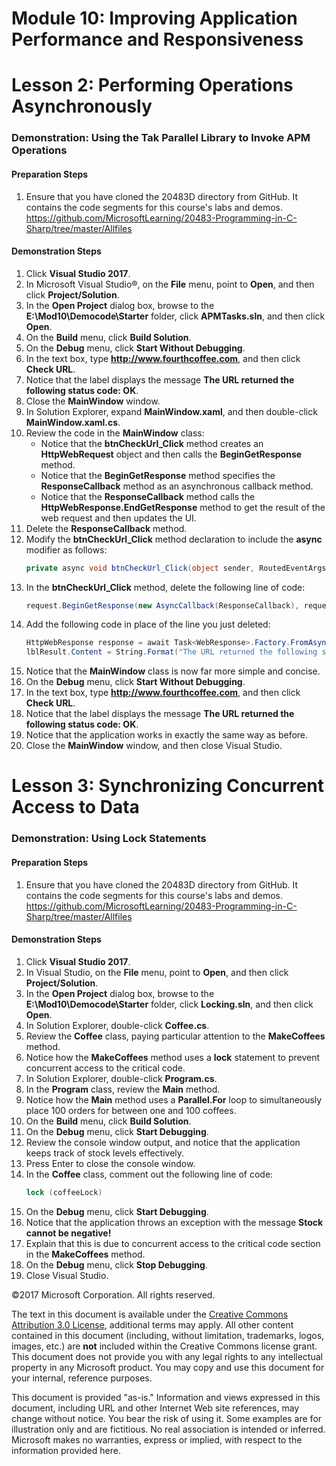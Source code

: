 
# Module 10:   Improving Application Performance and Responsiveness

# Lesson 2:  Performing Operations Asynchronously

### Demonstration: Using the Tak Parallel Library to Invoke APM Operations

#### Preparation Steps

1. Ensure that you have cloned the 20483D directory from GitHub. It contains the code segments for this course's labs and demos. https://github.com/MicrosoftLearning/20483-Programming-in-C-Sharp/tree/master/Allfiles

#### Demonstration Steps


1.  Click **Visual Studio 2017**.
2.  In Microsoft Visual Studio®, on the **File** menu, point to **Open**, and
    then click **Project/Solution**.
3.  In the **Open Project** dialog box, browse to the
    **E:\\Mod10\\Democode\\Starter** folder, click **APMTasks.sln**, and then
    click **Open**.
4.  On the **Build** menu, click **Build Solution**.
5.  On the **Debug** menu, click **Start Without Debugging**.
6.  In the text box, type **http://www.fourthcoffee.com**, and then click
    **Check URL**.
7.  Notice that the label displays the message **The URL returned the following
    status code: OK**.
8.  Close the **MainWindow** window.
9.  In Solution Explorer, expand **MainWindow.xaml**, and then double-click
    **MainWindow.xaml.cs**.
10. Review the code in the **MainWindow** class:
    -  Notice that the **btnCheckUrl_Click** method creates an
        **HttpWebRequest** object and then calls the **BeginGetResponse**
        method.
    -  Notice that the **BeginGetResponse** method specifies the
        **ResponseCallback** method as an asynchronous callback method.
    -  Notice that the **ResponseCallback** method calls the
        **HttpWebResponse.EndGetResponse** method to get the result of the web
        request and then updates the UI.
11. Delete the **ResponseCallback** method.
12. Modify the **btnCheckUrl_Click** method declaration to include the **async**
    modifier as follows:
    ```cs
    private async void btnCheckUrl_Click(object sender, RoutedEventArgs e)
    ```
13.	In the **btnCheckUrl_Click** method, delete the following line of code: 
    ```cs
    request.BeginGetResponse(new AsyncCallback(ResponseCallback), request);
    ```
14.	Add the following code in place of the line you just deleted:
    ```cs
    HttpWebResponse response = await Task<WebResponse>.Factory.FromAsync    (request.BeginGetResponse, request.EndGetResponse, request) as HttpWebResponse;
    lblResult.Content = String.Format("The URL returned the following status code: {0}  ", response.StatusCode);
    ```
15.  Notice that the **MainWindow** class is now far more simple and concise.
16.  On the **Debug** menu, click **Start Without Debugging**.
17.  In the text box, type **http://www.fourthcoffee.com**, and then click
    **Check URL**.
18.  Notice that the label displays the message **The URL returned the following
    status code: OK**.
19.  Notice that the application works in exactly the same way as before.
20.  Close the **MainWindow** window, and then close Visual Studio.


# Lesson 3:  Synchronizing Concurrent Access to Data

### Demonstration:  Using Lock Statements

#### Preparation Steps

1. Ensure that you have cloned the 20483D directory from GitHub. It contains the code segments for this course's labs and demos. https://github.com/MicrosoftLearning/20483-Programming-in-C-Sharp/tree/master/Allfiles

#### Demonstration Steps

1.  Click **Visual Studio 2017**.
2.  In Visual Studio, on the **File** menu, point to **Open**, and then click
    **Project/Solution**.
3.  In the **Open Project** dialog box, browse to the
    **E:\\Mod10\\Democode\\Starter** folder, click **Locking.sln**, and then
    click **Open**.
4.  In Solution Explorer, double-click **Coffee.cs**.
5.  Review the **Coffee** class, paying particular attention to the
    **MakeCoffees** method.
6.  Notice how the **MakeCoffees** method uses a **lock** statement to prevent
    concurrent access to the critical code.
7.  In Solution Explorer, double-click **Program.cs**.
8.  In the **Program** class, review the **Main** method.
9.  Notice how the **Main** method uses a **Parallel.For** loop to
    simultaneously place 100 orders for between one and 100 coffees.
10. On the **Build** menu, click **Build Solution**.
11. On the **Debug** menu, click **Start Debugging**.
12. Review the console window output, and notice that the application keeps
    track of stock levels effectively.
13. Press Enter to close the console window.
14. In the **Coffee** class, comment out the following line of code:
    ```cs
    lock (coffeeLock)
    ```
15.  On the **Debug** menu, click **Start Debugging**.
16.  Notice that the application throws an exception with the message **Stock
    cannot be negative!**
17.  Explain that this is due to concurrent access to the critical code section
    in the **MakeCoffees** method.
18.  On the **Debug** menu, click **Stop Debugging**.
19.  Close Visual Studio.




©2017 Microsoft Corporation. All rights reserved.

The text in this document is available under the  [Creative Commons Attribution 3.0 License](https://creativecommons.org/licenses/by/3.0/legalcode), additional terms may apply. All other content contained in this document (including, without limitation, trademarks, logos, images, etc.) are  **not**  included within the Creative Commons license grant. This document does not provide you with any legal rights to any intellectual property in any Microsoft product. You may copy and use this document for your internal, reference purposes.

This document is provided &quot;as-is.&quot; Information and views expressed in this document, including URL and other Internet Web site references, may change without notice. You bear the risk of using it. Some examples are for illustration only and are fictitious. No real association is intended or inferred. Microsoft makes no warranties, express or implied, with respect to the information provided here.